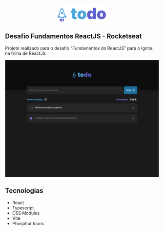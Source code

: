 <p align="center">
  <img alt="TODO" src=".github/logo.svg" width="160px" />
</p>

## Desafio Fundamentos ReactJS - Rocketseat

Projeto realizado para o desafio "Fundamentos do ReactJS" para o Ignite, na trilha de ReactJS.

![TODO List Screenshot](https://github.com/vepifanio/todo-list/blob/main/.github/todo-list-01.png)

## Tecnologias

- React
- Typescript
- CSS Modules
- Vite
- Phosphor Icons
